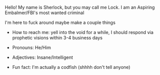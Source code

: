 Hello!
My name is Sherlock, but you may call me Lock.
I am an Aspiring Embalmer/FBI's most wanted criminal 

I'm here to fuck around maybe make a couple things



-  How to reach me: yell into the void for a while, I should respond via prophetic visions within 3-4 business days

-  Pronouns: He/Him 

-  Adjectives: Insane/Intelligent 

-  Fun fact: I'm actually a codfish (shhhh don't tell anyone)
 
